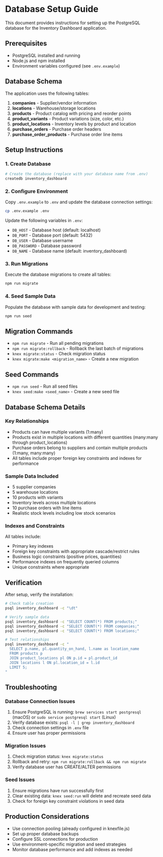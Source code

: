 # Database Setup Guide

This document provides instructions for setting up the PostgreSQL database for the Inventory Dashboard application.

## Prerequisites

- PostgreSQL installed and running
- Node.js and npm installed
- Environment variables configured (see `.env.example`)

## Database Schema

The application uses the following tables:

1. **companies** - Supplier/vendor information
2. **locations** - Warehouse/storage locations
3. **products** - Product catalog with pricing and reorder points
4. **product_variants** - Product variations (size, color, etc.)
5. **product_locations** - Inventory levels by product and location
6. **purchase_orders** - Purchase order headers
7. **purchase_order_products** - Purchase order line items

## Setup Instructions

### 1. Create Database

```bash
# Create the database (replace with your database name from .env)
createdb inventory_dashboard
```

### 2. Configure Environment

Copy `.env.example` to `.env` and update the database connection settings:

```bash
cp .env.example .env
```

Update the following variables in `.env`:

- `DB_HOST` - Database host (default: localhost)
- `DB_PORT` - Database port (default: 5432)
- `DB_USER` - Database username
- `DB_PASSWORD` - Database password
- `DB_NAME` - Database name (default: inventory_dashboard)

### 3. Run Migrations

Execute the database migrations to create all tables:

```bash
npm run migrate
```

### 4. Seed Sample Data

Populate the database with sample data for development and testing:

```bash
npm run seed
```

## Migration Commands

- `npm run migrate` - Run all pending migrations
- `npm run migrate:rollback` - Rollback the last batch of migrations
- `knex migrate:status` - Check migration status
- `knex migrate:make <migration_name>` - Create a new migration

## Seed Commands

- `npm run seed` - Run all seed files
- `knex seed:make <seed_name>` - Create a new seed file

## Database Schema Details

### Key Relationships

- Products can have multiple variants (1:many)
- Products exist in multiple locations with different quantities (many:many through product_locations)
- Purchase orders belong to suppliers and contain multiple products (1:many, many:many)
- All tables include proper foreign key constraints and indexes for performance

### Sample Data Included

- 5 supplier companies
- 5 warehouse locations
- 10 products with variants
- Inventory levels across multiple locations
- 10 purchase orders with line items
- Realistic stock levels including low stock scenarios

### Indexes and Constraints

All tables include:

- Primary key indexes
- Foreign key constraints with appropriate cascade/restrict rules
- Business logic constraints (positive prices, quantities)
- Performance indexes on frequently queried columns
- Unique constraints where appropriate

## Verification

After setup, verify the installation:

```bash
# Check table creation
psql inventory_dashboard -c "\dt"

# Verify sample data
psql inventory_dashboard -c "SELECT COUNT(*) FROM products;"
psql inventory_dashboard -c "SELECT COUNT(*) FROM companies;"
psql inventory_dashboard -c "SELECT COUNT(*) FROM locations;"

# Test relationships
psql inventory_dashboard -c "
  SELECT p.name, pl.quantity_on_hand, l.name as location_name
  FROM products p
  JOIN product_locations pl ON p.id = pl.product_id
  JOIN locations l ON pl.location_id = l.id
  LIMIT 5;
"
```

## Troubleshooting

### Database Connection Issues

1. Ensure PostgreSQL is running: `brew services start postgresql` (macOS) or `sudo service postgresql start` (Linux)
2. Verify database exists: `psql -l | grep inventory_dashboard`
3. Check connection settings in `.env` file
4. Ensure user has proper permissions

### Migration Issues

1. Check migration status: `knex migrate:status`
2. Rollback and retry: `npm run migrate:rollback && npm run migrate`
3. Verify database user has CREATE/ALTER permissions

### Seed Issues

1. Ensure migrations have run successfully first
2. Clear existing data: `knex seed:run` will delete and recreate seed data
3. Check for foreign key constraint violations in seed data

## Production Considerations

- Use connection pooling (already configured in knexfile.js)
- Set up proper database backups
- Configure SSL connections for production
- Use environment-specific migration and seed strategies
- Monitor database performance and add indexes as needed
